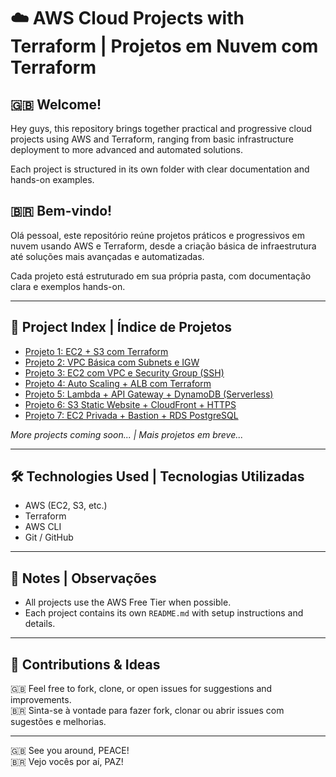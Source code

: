 # ☁️ AWS Cloud Projects with Terraform | Projetos em Nuvem com Terraform

## 🇬🇧 Welcome!
Hey guys, this repository brings together practical and progressive cloud projects using AWS and Terraform, ranging from basic infrastructure deployment to more advanced and automated solutions.

Each project is structured in its own folder with clear documentation and hands-on examples.

## 🇧🇷 Bem-vindo!
Olá pessoal, este repositório reúne projetos práticos e progressivos em nuvem usando AWS e Terraform, desde a criação básica de infraestrutura até soluções mais avançadas e automatizadas.

Cada projeto está estruturado em sua própria pasta, com documentação clara e exemplos hands-on.

---

## 📁 Project Index | Índice de Projetos

- [Projeto 1: EC2 + S3 com Terraform](./projeto1-ec2-s3)
- [Projeto 2: VPC Básica com Subnets e IGW](./projeto2-vpc-basica)
- [Projeto 3: EC2 com VPC e Security Group (SSH)](./projeto3-ec2-vpc-sg)
- [Projeto 4: Auto Scaling + ALB com Terraform](./projeto4-autoscaling-alb)
- [Projeto 5: Lambda + API Gateway + DynamoDB (Serverless)](./projeto5-lambda-apigateway-dynamodb)
- [Projeto 6: S3 Static Website + CloudFront + HTTPS](./projeto6-s3-cloudfront-https)
- [Projeto 7: EC2 Privada + Bastion + RDS PostgreSQL](./projeto7-ec2-rds-bastion)

*More projects coming soon... | Mais projetos em breve...*

---

## 🛠️ Technologies Used | Tecnologias Utilizadas

- AWS (EC2, S3, etc.)
- Terraform
- AWS CLI
- Git / GitHub

---

## 📌 Notes | Observações

- All projects use the AWS Free Tier when possible.  
- Each project contains its own `README.md` with setup instructions and details.

---

## 🤝 Contributions & Ideas

🇬🇧 Feel free to fork, clone, or open issues for suggestions and improvements.  
🇧🇷 Sinta-se à vontade para fazer fork, clonar ou abrir issues com sugestões e melhorias.

---

🇬🇧 See you around, PEACE!  
🇧🇷 Vejo vocês por aí, PAZ!

